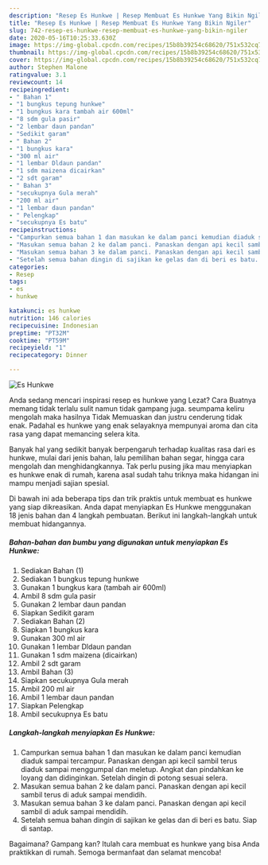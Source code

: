 ```yaml
---
description: "Resep Es Hunkwe | Resep Membuat Es Hunkwe Yang Bikin Ngiler"
title: "Resep Es Hunkwe | Resep Membuat Es Hunkwe Yang Bikin Ngiler"
slug: 742-resep-es-hunkwe-resep-membuat-es-hunkwe-yang-bikin-ngiler
date: 2020-05-16T10:25:33.630Z
image: https://img-global.cpcdn.com/recipes/15b8b39254c68620/751x532cq70/es-hunkwe-foto-resep-utama.jpg
thumbnail: https://img-global.cpcdn.com/recipes/15b8b39254c68620/751x532cq70/es-hunkwe-foto-resep-utama.jpg
cover: https://img-global.cpcdn.com/recipes/15b8b39254c68620/751x532cq70/es-hunkwe-foto-resep-utama.jpg
author: Stephen Malone
ratingvalue: 3.1
reviewcount: 14
recipeingredient:
- " Bahan 1"
- "1 bungkus tepung hunkwe"
- "1 bungkus kara tambah air 600ml"
- "8 sdm gula pasir"
- "2 lembar daun pandan"
- "Sedikit garam"
- " Bahan 2"
- "1 bungkus kara"
- "300 ml air"
- "1 lembar Dldaun pandan"
- "1 sdm maizena dicairkan"
- "2 sdt garam"
- " Bahan 3"
- "secukupnya Gula merah"
- "200 ml air"
- "1 lembar daun pandan"
- " Pelengkap"
- "secukupnya Es batu"
recipeinstructions:
- "Campurkan semua bahan 1 dan masukan ke dalam panci kemudian diaduk sampai tercampur. Panaskan dengan api kecil sambil terus diaduk sampai menggumpal dan meletup. Angkat dan pindahkan ke loyang dan didinginkan. Setelah dingin di potong sesuai selera."
- "Masukan semua bahan 2 ke dalam panci. Panaskan dengan api kecil sambil terus di aduk sampai mendidih."
- "Masukan semua bahan 3 ke dalam panci. Panaskan dengan api kecil sambil di aduk sampai mendidih."
- "Setelah semua bahan dingin di sajikan ke gelas dan di beri es batu. Siap di santap."
categories:
- Resep
tags:
- es
- hunkwe

katakunci: es hunkwe 
nutrition: 146 calories
recipecuisine: Indonesian
preptime: "PT32M"
cooktime: "PT59M"
recipeyield: "1"
recipecategory: Dinner

---
```



![Es Hunkwe](https://img-global.cpcdn.com/recipes/15b8b39254c68620/751x532cq70/es-hunkwe-foto-resep-utama.jpg)

Anda sedang mencari inspirasi resep es hunkwe yang Lezat? Cara Buatnya memang tidak terlalu sulit namun tidak gampang juga. seumpama keliru mengolah maka hasilnya Tidak Memuaskan dan justru cenderung tidak enak. Padahal es hunkwe yang enak selayaknya mempunyai aroma dan cita rasa yang dapat memancing selera kita.

Banyak hal yang sedikit banyak berpengaruh terhadap kualitas rasa dari es hunkwe, mulai dari jenis bahan, lalu pemilihan bahan segar, hingga cara mengolah dan menghidangkannya. Tak perlu pusing jika mau menyiapkan es hunkwe enak di rumah, karena asal sudah tahu triknya maka hidangan ini mampu menjadi sajian spesial.




Di bawah ini ada beberapa tips dan trik praktis untuk membuat es hunkwe yang siap dikreasikan. Anda dapat menyiapkan Es Hunkwe menggunakan 18 jenis bahan dan 4 langkah pembuatan. Berikut ini langkah-langkah untuk membuat hidangannya.

<!--inarticleads1-->

##### Bahan-bahan dan bumbu yang digunakan untuk menyiapkan Es Hunkwe:

1. Sediakan  Bahan (1)
1. Sediakan 1 bungkus tepung hunkwe
1. Gunakan 1 bungkus kara (tambah air 600ml)
1. Ambil 8 sdm gula pasir
1. Gunakan 2 lembar daun pandan
1. Siapkan Sedikit garam
1. Sediakan  Bahan (2)
1. Siapkan 1 bungkus kara
1. Gunakan 300 ml air
1. Gunakan 1 lembar Dldaun pandan
1. Gunakan 1 sdm maizena (dicairkan)
1. Ambil 2 sdt garam
1. Ambil  Bahan (3)
1. Siapkan secukupnya Gula merah
1. Ambil 200 ml air
1. Ambil 1 lembar daun pandan
1. Siapkan  Pelengkap
1. Ambil secukupnya Es batu




<!--inarticleads2-->

##### Langkah-langkah menyiapkan Es Hunkwe:

1. Campurkan semua bahan 1 dan masukan ke dalam panci kemudian diaduk sampai tercampur. Panaskan dengan api kecil sambil terus diaduk sampai menggumpal dan meletup. Angkat dan pindahkan ke loyang dan didinginkan. Setelah dingin di potong sesuai selera.
1. Masukan semua bahan 2 ke dalam panci. Panaskan dengan api kecil sambil terus di aduk sampai mendidih.
1. Masukan semua bahan 3 ke dalam panci. Panaskan dengan api kecil sambil di aduk sampai mendidih.
1. Setelah semua bahan dingin di sajikan ke gelas dan di beri es batu. Siap di santap.




Bagaimana? Gampang kan? Itulah cara membuat es hunkwe yang bisa Anda praktikkan di rumah. Semoga bermanfaat dan selamat mencoba!
